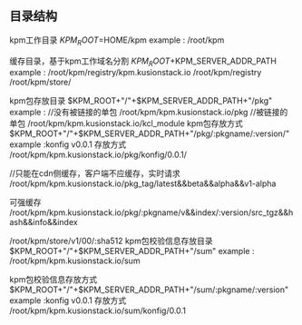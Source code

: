 ## 目录结构

kpm工作目录
$KPM_ROOT=$HOME/kpm
example :
/root/kpm

缓存目录，基于kpm工作域名分割
$KPM_ROOT+$KPM_SERVER_ADDR_PATH
example :
/root/kpm/registry/kpm.kusionstack.io
/root/kpm/registry
/root/kpm/store/

kpm包存放目录
$KPM_ROOT+"/"+$KPM_SERVER_ADDR_PATH+"/pkg"
example :
//没有被链接的单包
/root/kpm/kpm.kusionstack.io/pkg
//被链接的单包
/root/kpm/kpm.kusionstack.io/kcl_module
kpm包存放方式
$KPM_ROOT+"/"+$KPM_SERVER_ADDR_PATH+"/pkg/:pkgname/:version/"
example :konfig v0.0.1 存放方式
/root/kpm/kpm.kusionstack.io/pkg/konfig/0.0.1/

//只能在cdn侧缓存，客户端不应缓存，实时请求
/root/kpm/kpm.kusionstack.io/pkg_tag/latest&&beta&&alpha&&v1-alpha

可强缓存
/root/kpm/kpm.kusionstack.io/pkg/:pkgname/v&&index/:version/src_tgz&&hash&&info&&index

/root/kpm/store/v1/00/:sha512
kpm包校验信息存放目录
$KPM_ROOT+"/"+$KPM_SERVER_ADDR_PATH+"/sum"
example :
/root/kpm/kpm.kusionstack.io/sum

kpm包校验信息存放方式
$KPM_ROOT+"/"+$KPM_SERVER_ADDR_PATH+"/sum/:pkgname/:version"
example :konfig v0.0.1 存放方式
/root/kpm/kpm.kusionstack.io/sum/konfig/0.0.1
